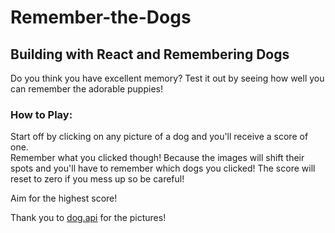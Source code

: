 # Remember-the-Dogs

## Building with React and Remembering Dogs

   Do you think you have excellent memory? Test it out by seeing how well you can remember the adorable puppies!
    
### How to Play:
  Start off by clicking on any picture of a dog and you'll receive a score of one.   
  Remember what you clicked though! Because the images will shift their spots and you'll have to remember which dogs you clicked!
  The score will reset to zero if you mess up so be careful!
  
  Aim for the highest score!



  Thank you to [dog.api](https://dog.ceo/dog-api/) for the pictures!
